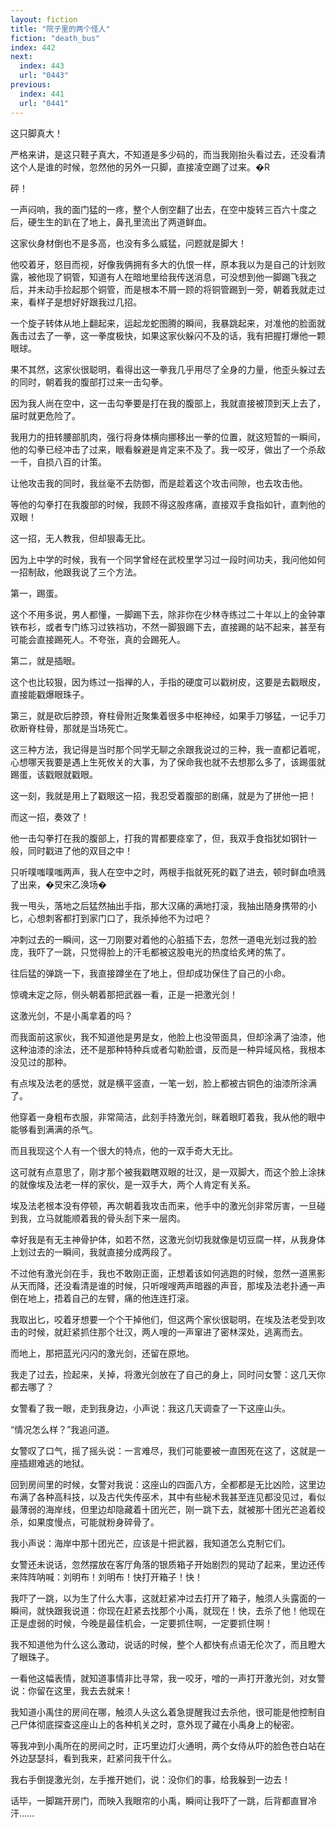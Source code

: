 ```yaml
---
layout: fiction
title: "院子里的两个怪人"
fiction: "death_bus"
index: 442
next:
  index: 443
  url: "0443"
previous:
  index: 441
  url: "0441"
---
```

这只脚真大！

严格来讲，是这只鞋子真大，不知道是多少码的，而当我刚抬头看过去，还没看清这个人是谁的时候，忽然他的另外一只脚，直接凌空踢了过来。�R

砰！

一声闷响，我的面门猛的一疼，整个人倒空翻了出去，在空中旋转三百六十度之后，硬生生的趴在了地上，鼻孔里流出了两道鲜血。

这家伙身材倒也不是多高，也没有多么威猛，问题就是脚大！

他咬着牙，怒目而视，好像我俩拥有多大的仇恨一样，原本我以为是自己的计划败露，被他现了铜管，知道有人在暗地里给我传送消息，可没想到他一脚踢飞我之后，并未动手捡起那个铜管，而是根本不屑一顾的将铜管踢到一旁，朝着我就走过来，看样子是想好好跟我过几招。

一个旋子转体从地上翻起来，运起龙蛇图腾的瞬间，我暴跳起来，对准他的脸面就轰击过去了一拳，这一拳度极快，如果这家伙躲闪不及的话，我有把握打爆他一颗眼球。

果不其然，这家伙很聪明，看得出这一拳我几乎用尽了全身的力量，他歪头躲过去的同时，朝着我的腹部打过来一击勾拳。

因为我人尚在空中，这一击勾拳要是打在我的腹部上，我就直接被顶到天上去了，届时就更危险了。

我用力的扭转腰部肌肉，强行将身体横向挪移出一拳的位置，就这短暂的一瞬间，他的勾拳已经冲击了过来，眼看躲避是肯定来不及了。我一咬牙，做出了一个杀敌一千，自损八百的计策。

让他攻击我的同时，我丝毫不去防御，而是趁着这个攻击间隙，也去攻击他。

等他的勾拳打在我腹部的时候，我顾不得这股疼痛，直接双手食指如针，直刺他的双眼！

这一招，无人教我，但却狠毒无比。

因为上中学的时候，我有一个同学曾经在武校里学习过一段时间功夫，我问他如何一招制敌，他跟我说了三个方法。

第一，踢蛋。

这个不用多说，男人都懂，一脚踢下去，除非你在少林寺练过二十年以上的金钟罩铁布衫，或者专门练习过铁裆功，不然一脚狠踢下去，直接踢的站不起来，甚至有可能会直接踢死人。不夸张，真的会踢死人。

第二，就是插眼。

这个也比较狠，因为练过一指禅的人，手指的硬度可以戳树皮，这要是去戳眼皮，直接能戳爆眼珠子。

第三，就是砍后脖颈，脊柱骨附近聚集着很多中枢神经，如果手刀够猛，一记手刀砍断脊柱骨，那就是当场死亡。

这三种方法，我记得是当时那个同学无聊之余跟我说过的三种，我一直都记着呢，心想哪天我要是遇上生死攸关的大事，为了保命我也就不去想那么多了，该踢蛋就踢蛋，该戳眼就戳眼。

这一刻，我就是用上了戳眼这一招，我忍受着腹部的剧痛，就是为了拼他一把！

而这一招，奏效了！

他一击勾拳打在我的腹部上，打我的胃都要痉挛了，但，我双手食指犹如钢针一般，同时戳进了他的双目之中！

只听噗嗤噗嗤两声，我人在空中之时，两根手指就死死的戳了进去，顿时鲜血喷溅了出来，�炅宋乙涣场�

我一甩头，落地之后猛然抽出手指，那大汉痛的满地打滚，我抽出随身携带的小匕，心想刺客都打到家门口了，我杀掉他不为过吧？

冲刺过去的一瞬间，这一刀刚要对着他的心脏插下去，忽然一道电光划过我的脸庞，我吓了一跳，只觉得脸上的汗毛都被这股电光的热度给炙烤的焦了。

往后猛的弹跳一下，我直接蹲坐在了地上，但却成功保住了自己的小命。

惊魂未定之际，侧头朝着那把武器一看，正是一把激光剑！

这激光剑，不是小禹拿着的吗？

而我面前这家伙，我不知道他是男是女，他脸上也没带面具，但却涂满了油漆，他这种油漆的涂法，还不是那种特种兵或者勾勒脸谱，反而是一种异域风格，我根本没见过的那种。

有点埃及法老的感觉，就是横平竖直，一笔一划，脸上都被古铜色的油漆所涂满了。

他穿着一身粗布衣服，非常简洁，此刻手持激光剑，眯着眼盯着我，我从他的眼中能够看到满满的杀气。

而且我现这个人有一个很大的特点，他的一双手奇大无比。

这可就有点意思了，刚才那个被我戳瞎双眼的壮汉，是一双脚大，而这个脸上涂抹的就像埃及法老一样的家伙，是一双手大，两个人肯定有关系。

埃及法老根本没有停顿，再次朝着我攻击而来，他手中的激光剑非常厉害，一旦碰到我，立马就能顺着我的骨头刮下来一层肉。

幸好我是有无主神骨护体，如若不然，这激光剑切我就像是切豆腐一样，从我身体上划过去的一瞬间，我就直接分成两段了。

不过他有激光剑在手，我也不敢刚正面，正想着该如何逃跑的时候，忽然一道黑影从天而降，还没看清是谁的时候，只听嗖嗖两声暗器的声音，那埃及法老扑通一声倒在地上，捂着自己的左臂，痛的他连连打滚。

我取出匕，咬着牙想要一个个干掉他们，但这两个家伙很聪明，在埃及法老受到攻击的时候，就赶紧抓住那个壮汉，两人嗖的一声窜进了密林深处，逃离而去。

而地上，那把蓝光闪闪的激光剑，还留在原地。

我走了过去，捡起来，关掉，将激光剑放在了自己的身上，同时问女警：这几天你都去哪了？

女警看了我一眼，走到我身边，小声说：我这几天调查了一下这座山头。

“情况怎么样？”我追问道。

女警叹了口气，摇了摇头说：一言难尽，我们可能要被一直困死在这了，这就是一座插翅难逃的地狱。

回到房间里的时候，女警对我说：这座山的四面八方，全都都是无比凶险，这里边布满了各种高科技，以及古代失传巫术，其中有些秘术我甚至连见都没见过，看似最薄弱的海岸线，但里边却隐藏着十团光芒，刚一跳下去，就被那十团光芒追着绞杀，如果度慢点，可能就粉身碎骨了。

我小声说：海岸中那十团光芒，应该是十把武器，我知道怎么克制它们。

女警还未说话，忽然摆放在客厅角落的银质箱子开始剧烈的晃动了起来，里边还传来阵阵呐喊：刘明布！刘明布！快打开箱子！快！

我吓了一跳，以为生了什么大事，这就赶紧冲过去打开了箱子，触须人头露面的一瞬间，就快跟我说道：你现在赶紧去找那个小禹，就现在！快，去杀了他！他现在正是虚弱的时候，今晚是最佳机会，一定要抓住啊，一定要抓住啊！

我不知道他为什么这么激动，说话的时候，整个人都快有点语无伦次了，而且瞪大了眼珠子。

一看他这幅表情，就知道事情非比寻常，我一咬牙，噌的一声打开激光剑，对女警说：你留在这里，我去去就来！

我知道小禹住的房间在哪，触须人头这么着急提醒我过去杀他，很可能是他控制自己尸体彻底探查这座山上的各种机关之时，意外现了藏在小禹身上的秘密。

等我冲到小禹所在的房间之时，正巧里边灯火通明，两个女侍从吓的脸色苍白站在外边瑟瑟抖，看到我来，赶紧问我干什么。

我右手倒提激光剑，左手推开她们，说：没你们的事，给我躲到一边去！

话毕，一脚踹开房门，而映入我眼帘的小禹，瞬间让我吓了一跳，后背都直冒冷汗……